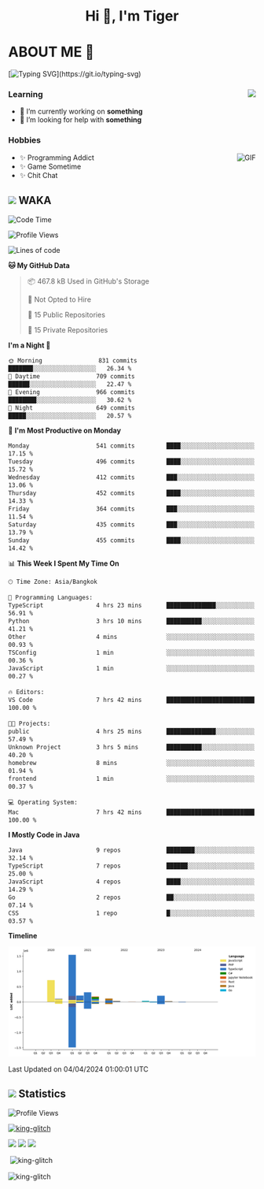 <h1 align="center">Hi 👋, I'm Tiger</h1>




# ABOUT ME 💬

[![Typing SVG](https://readme-typing-svg.herokuapp.com?color=22F771&vCenter=true&lines=A+perssionate+developer+from+nowhere.)](https://git.io/typing-svg)

<div>
 <img align="right" src="https://spotify-github-profile.vercel.app/api/view?uid=12129734423&cover_image=false&theme=default&bar_color=22d016&bar_color_cover=true" />
 <h3>Learning</h3>
 
 <ul>
  <li>🔭 I’m currently working on <b>something</b></li>
  <li>🤝 I’m looking for help with <b>something</b></li>
 </ul>
 
</div>
<div>
 <h3>Hobbies</h3>
 <img align="right" height="475px"  alt="GIF" src="https://i.pinimg.com/originals/1f/b7/db/1fb7dbee557e5ed509f7517da8a84d58.gif" />
 <ul>
  <li>✨ Programming Addict</li>
  <li>✨ Game Sometime</li>
  <li>✨ Chit Chat</li>
 </ul>
 
</div>



## <img height="40" src="https://raw.githubusercontent.com/innng/innng/master/assets/kyubey.gif"/> WAKA

<!--START_SECTION:waka-->
![Code Time](http://img.shields.io/badge/Code%20Time-1%2C815%20hrs%2050%20mins-blue)

![Profile Views](http://img.shields.io/badge/Profile%20Views-1-blue)

![Lines of code](https://img.shields.io/badge/From%20Hello%20World%20I%27ve%20Written-3.4%20million%20lines%20of%20code-blue)

**🐱 My GitHub Data** 

> 📦 467.8 kB Used in GitHub's Storage 
 > 
> 🚫 Not Opted to Hire
 > 
> 📜 15 Public Repositories 
 > 
> 🔑 15 Private Repositories 
 > 
**I'm a Night 🦉** 

```text
🌞 Morning                831 commits         ███████░░░░░░░░░░░░░░░░░░   26.34 % 
🌆 Daytime                709 commits         ██████░░░░░░░░░░░░░░░░░░░   22.47 % 
🌃 Evening                966 commits         ████████░░░░░░░░░░░░░░░░░   30.62 % 
🌙 Night                  649 commits         █████░░░░░░░░░░░░░░░░░░░░   20.57 % 
```
📅 **I'm Most Productive on Monday** 

```text
Monday                   541 commits         ████░░░░░░░░░░░░░░░░░░░░░   17.15 % 
Tuesday                  496 commits         ████░░░░░░░░░░░░░░░░░░░░░   15.72 % 
Wednesday                412 commits         ███░░░░░░░░░░░░░░░░░░░░░░   13.06 % 
Thursday                 452 commits         ████░░░░░░░░░░░░░░░░░░░░░   14.33 % 
Friday                   364 commits         ███░░░░░░░░░░░░░░░░░░░░░░   11.54 % 
Saturday                 435 commits         ███░░░░░░░░░░░░░░░░░░░░░░   13.79 % 
Sunday                   455 commits         ████░░░░░░░░░░░░░░░░░░░░░   14.42 % 
```


📊 **This Week I Spent My Time On** 

```text
🕑︎ Time Zone: Asia/Bangkok

💬 Programming Languages: 
TypeScript               4 hrs 23 mins       ██████████████░░░░░░░░░░░   56.91 % 
Python                   3 hrs 10 mins       ██████████░░░░░░░░░░░░░░░   41.21 % 
Other                    4 mins              ░░░░░░░░░░░░░░░░░░░░░░░░░   00.93 % 
TSConfig                 1 min               ░░░░░░░░░░░░░░░░░░░░░░░░░   00.36 % 
JavaScript               1 min               ░░░░░░░░░░░░░░░░░░░░░░░░░   00.27 % 

🔥 Editors: 
VS Code                  7 hrs 42 mins       █████████████████████████   100.00 % 

🐱‍💻 Projects: 
public                   4 hrs 25 mins       ██████████████░░░░░░░░░░░   57.49 % 
Unknown Project          3 hrs 5 mins        ██████████░░░░░░░░░░░░░░░   40.20 % 
homebrew                 8 mins              ░░░░░░░░░░░░░░░░░░░░░░░░░   01.94 % 
frontend                 1 min               ░░░░░░░░░░░░░░░░░░░░░░░░░   00.37 % 

💻 Operating System: 
Mac                      7 hrs 42 mins       █████████████████████████   100.00 % 
```

**I Mostly Code in Java** 

```text
Java                     9 repos             ████████░░░░░░░░░░░░░░░░░   32.14 % 
TypeScript               7 repos             ██████░░░░░░░░░░░░░░░░░░░   25.00 % 
JavaScript               4 repos             ████░░░░░░░░░░░░░░░░░░░░░   14.29 % 
Go                       2 repos             ██░░░░░░░░░░░░░░░░░░░░░░░   07.14 % 
CSS                      1 repo              █░░░░░░░░░░░░░░░░░░░░░░░░   03.57 % 
```



**Timeline**

![Lines of Code chart](https://raw.githubusercontent.com/king-glitch/king-glitch/main/assets/bar_graph.png)


 Last Updated on 04/04/2024 01:00:01 UTC
<!--END_SECTION:waka-->
## <img height="40" src="https://raw.githubusercontent.com/innng/innng/master/assets/kyubey.gif"/> Statistics
![Profile Views](https://komarev.com/ghpvc/?username=king-glitch)  

<p align="left"> 
 <a href="https://github.com/ryo-ma/github-profile-trophy">
  <img src="https://github-profile-trophy.vercel.app/?username=king-glitch&theme=dracula" alt="king-glitch" />
 </a> </p>

![](https://github-profile-summary-cards.vercel.app/api/cards/profile-details?username=king-glitch&theme=dracula)
![](https://github-profile-summary-cards.vercel.app/api/cards/stats?username=king-glitch&theme=dracula) 
![](https://github-profile-summary-cards.vercel.app/api/cards/productive-time?username=king-glitch&theme=dracula)


<p>&nbsp;<img align="center" src="https://github-readme-stats.vercel.app/api?username=king-glitch&theme=dracula" alt="king-glitch" /></p>

<p><img align="center" src="https://github-readme-streak-stats.herokuapp.com/?user=king-glitch&theme=dracula" alt="king-glitch" /></p>
